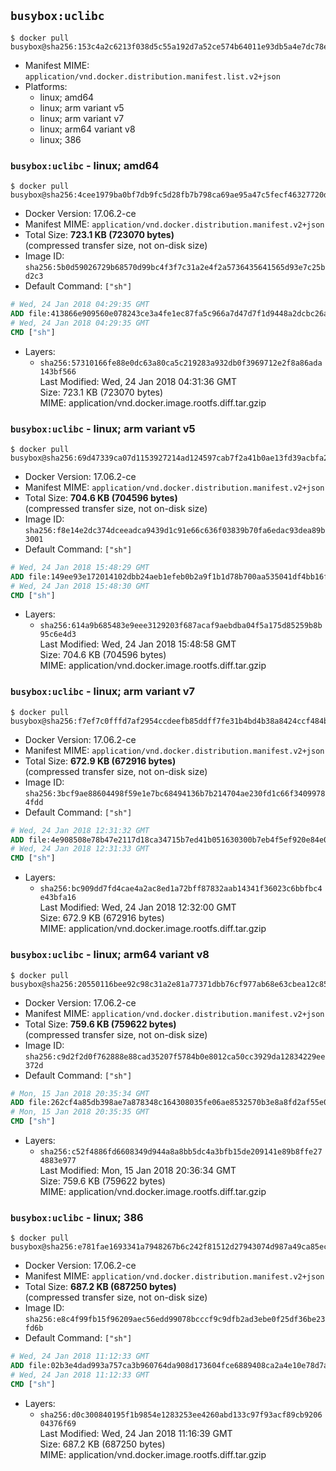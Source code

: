 ## `busybox:uclibc`

```console
$ docker pull busybox@sha256:153c4a2c6213f038d5c55a192d7a52ce574b64011e93db5a4e7dc78e2fba50fe
```

-	Manifest MIME: `application/vnd.docker.distribution.manifest.list.v2+json`
-	Platforms:
	-	linux; amd64
	-	linux; arm variant v5
	-	linux; arm variant v7
	-	linux; arm64 variant v8
	-	linux; 386

### `busybox:uclibc` - linux; amd64

```console
$ docker pull busybox@sha256:4cee1979ba0bf7db9fc5d28fb7b798ca69ae95a47c5fecf46327720df4ff352d
```

-	Docker Version: 17.06.2-ce
-	Manifest MIME: `application/vnd.docker.distribution.manifest.v2+json`
-	Total Size: **723.1 KB (723070 bytes)**  
	(compressed transfer size, not on-disk size)
-	Image ID: `sha256:5b0d59026729b68570d99bc4f3f7c31a2e4f2a5736435641565d93e7c25bd2c3`
-	Default Command: `["sh"]`

```dockerfile
# Wed, 24 Jan 2018 04:29:35 GMT
ADD file:413866e909560e078243ce3a4fe1ec87fa5c966a7d47d7f1d9448a2dcbc26a5a in / 
# Wed, 24 Jan 2018 04:29:35 GMT
CMD ["sh"]
```

-	Layers:
	-	`sha256:57310166fe88e0dc63a80ca5c219283a932db0f3969712e2f8a86ada143bf566`  
		Last Modified: Wed, 24 Jan 2018 04:31:36 GMT  
		Size: 723.1 KB (723070 bytes)  
		MIME: application/vnd.docker.image.rootfs.diff.tar.gzip

### `busybox:uclibc` - linux; arm variant v5

```console
$ docker pull busybox@sha256:69d47339ca07d1153927214ad124597cab7f2a41b0ae13fd39acbfa2773df86b
```

-	Docker Version: 17.06.2-ce
-	Manifest MIME: `application/vnd.docker.distribution.manifest.v2+json`
-	Total Size: **704.6 KB (704596 bytes)**  
	(compressed transfer size, not on-disk size)
-	Image ID: `sha256:f8e14e2dc374dceeadca9439d1c91e66c636f03839b70fa6edac93dea89b3001`
-	Default Command: `["sh"]`

```dockerfile
# Wed, 24 Jan 2018 15:48:29 GMT
ADD file:149ee93e172014102dbb24aeb1efeb0b2a9f1b1d78b700aa535041df4bb16f20 in / 
# Wed, 24 Jan 2018 15:48:30 GMT
CMD ["sh"]
```

-	Layers:
	-	`sha256:614a9b685483e9eee3129203f687acaf9aebdba04f5a175d85259b8b95c6e4d3`  
		Last Modified: Wed, 24 Jan 2018 15:48:58 GMT  
		Size: 704.6 KB (704596 bytes)  
		MIME: application/vnd.docker.image.rootfs.diff.tar.gzip

### `busybox:uclibc` - linux; arm variant v7

```console
$ docker pull busybox@sha256:f7ef7c0fffd7af2954ccdeefb85ddff7fe31b4bd4b38a8424ccf484b173595aa
```

-	Docker Version: 17.06.2-ce
-	Manifest MIME: `application/vnd.docker.distribution.manifest.v2+json`
-	Total Size: **672.9 KB (672916 bytes)**  
	(compressed transfer size, not on-disk size)
-	Image ID: `sha256:3bcf9ae88604498f59e1e7bc68494136b7b214704ae230fd1c66f34099784fdd`
-	Default Command: `["sh"]`

```dockerfile
# Wed, 24 Jan 2018 12:31:32 GMT
ADD file:4e908508e78b47e2117d18ca34715b7ed41b051630300b7eb4f5ef920e84e064 in / 
# Wed, 24 Jan 2018 12:31:33 GMT
CMD ["sh"]
```

-	Layers:
	-	`sha256:bc909dd7fd4cae4a2ac8ed1a72bff87832aab14341f36023c6bbfbc4e43bfa16`  
		Last Modified: Wed, 24 Jan 2018 12:32:00 GMT  
		Size: 672.9 KB (672916 bytes)  
		MIME: application/vnd.docker.image.rootfs.diff.tar.gzip

### `busybox:uclibc` - linux; arm64 variant v8

```console
$ docker pull busybox@sha256:20550116bee92c98c31a2e81a77371dbb76cf977ab68e63cbea12c85a371f3b2
```

-	Docker Version: 17.06.2-ce
-	Manifest MIME: `application/vnd.docker.distribution.manifest.v2+json`
-	Total Size: **759.6 KB (759622 bytes)**  
	(compressed transfer size, not on-disk size)
-	Image ID: `sha256:c9d2f2d0f762888e88cad35207f5784b0e8012ca50cc3929da12834229ee372d`
-	Default Command: `["sh"]`

```dockerfile
# Mon, 15 Jan 2018 20:35:34 GMT
ADD file:262cf4a85db398ae7a878348c164308035fe06ae8532570b3e8a8fd2af55e05a in / 
# Mon, 15 Jan 2018 20:35:35 GMT
CMD ["sh"]
```

-	Layers:
	-	`sha256:c52f4886fd6608349d944a8a8bb5dc4a3bfb15de209141e89b8ffe274883e977`  
		Last Modified: Mon, 15 Jan 2018 20:36:34 GMT  
		Size: 759.6 KB (759622 bytes)  
		MIME: application/vnd.docker.image.rootfs.diff.tar.gzip

### `busybox:uclibc` - linux; 386

```console
$ docker pull busybox@sha256:e781fae1693341a7948267b6c242f81512d27943074d987a49ca85eca75ccbdc
```

-	Docker Version: 17.06.2-ce
-	Manifest MIME: `application/vnd.docker.distribution.manifest.v2+json`
-	Total Size: **687.2 KB (687250 bytes)**  
	(compressed transfer size, not on-disk size)
-	Image ID: `sha256:e8c4f99fb15f96209aec56edd99078bcccf9c9dfb2ad3ebe0f25df36be23fd6b`
-	Default Command: `["sh"]`

```dockerfile
# Wed, 24 Jan 2018 11:12:33 GMT
ADD file:02b3e4dad993a757ca3b960764da908d173604fce6889408ca2a4e10e78d7a64 in / 
# Wed, 24 Jan 2018 11:12:33 GMT
CMD ["sh"]
```

-	Layers:
	-	`sha256:d0c300840195f1b9854e1283253ee4260abd133c97f93acf89cb920604376f69`  
		Last Modified: Wed, 24 Jan 2018 11:16:39 GMT  
		Size: 687.2 KB (687250 bytes)  
		MIME: application/vnd.docker.image.rootfs.diff.tar.gzip

